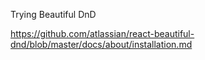 Trying Beautiful DnD

https://github.com/atlassian/react-beautiful-dnd/blob/master/docs/about/installation.md
